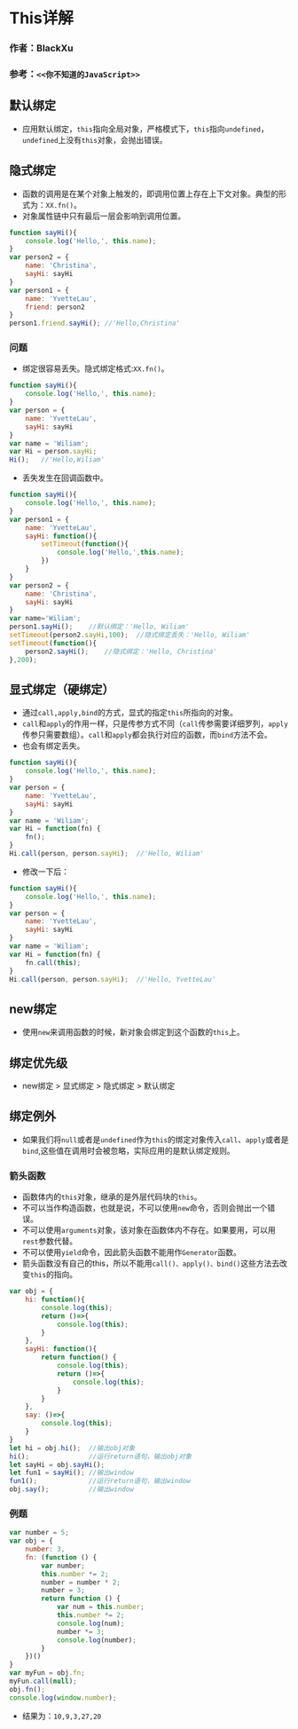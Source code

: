 # This详解
### 作者：BlackXu 
### 参考：`<<你不知道的JavaScript>> `
## 默认绑定
- 应用默认绑定，`this`指向全局对象，严格模式下，`this`指向`undefined`，`undefined`上没有`this`对象，会抛出错误。

## 隐式绑定
- 函数的调用是在某个对象上触发的，即调用位置上存在上下文对象。典型的形式为：`XX.fn()`。
- 对象属性链中只有最后一层会影响到调用位置。

```js
function sayHi(){
    console.log('Hello,', this.name);
}
var person2 = {
    name: 'Christina',
    sayHi: sayHi
}
var person1 = {
    name: 'YvetteLau',
    friend: person2
}
person1.friend.sayHi(); //'Hello,Christina'
```

### 问题
- 绑定很容易丢失。隐式绑定格式:`XX.fn()`。

```js
function sayHi(){
    console.log('Hello,', this.name);
}
var person = {
    name: 'YvetteLau',
    sayHi: sayHi
}
var name = 'Wiliam';
var Hi = person.sayHi;
Hi();   //'Hello,Wiliam'
```

- 丢失发生在回调函数中。

```js
function sayHi(){
    console.log('Hello,', this.name);
}
var person1 = {
    name: 'YvetteLau',
    sayHi: function(){
        setTimeout(function(){
            console.log('Hello,',this.name);
        })
    }
}
var person2 = {
    name: 'Christina',
    sayHi: sayHi
}
var name='Wiliam';
person1.sayHi();    //默认绑定：'Hello, Wiliam'
setTimeout(person2.sayHi,100);  //隐式绑定丢失：'Hello, Wiliam'
setTimeout(function(){
    person2.sayHi();    //隐式绑定：'Hello, Christina'
},200);
```

## 显式绑定（硬绑定）
- 通过`call,apply,bind`的方式，显式的指定`this`所指向的对象。
- `call`和`apply`的作用一样，只是传参方式不同（`call`传参需要详细罗列，`apply`传参只需要数组）。`call`和`apply`都会执行对应的函数，而`bind`方法不会。
- 也会有绑定丢失。

```js
function sayHi(){
    console.log('Hello,', this.name);
}
var person = {
    name: 'YvetteLau',
    sayHi: sayHi
}
var name = 'Wiliam';
var Hi = function(fn) {
    fn();
}
Hi.call(person, person.sayHi);  //'Hello, Wiliam'
```

- 修改一下后：

```js
function sayHi(){
    console.log('Hello,', this.name);
}
var person = {
    name: 'YvetteLau',
    sayHi: sayHi
}
var name = 'Wiliam';
var Hi = function(fn) {
    fn.call(this);
}
Hi.call(person, person.sayHi);  //'Hello, YvetteLau'
```

## new绑定
- 使用`new`来调用函数的时候，新对象会绑定到这个函数的`this`上。

## 绑定优先级
- new绑定 > 显式绑定 > 隐式绑定 > 默认绑定

## 绑定例外
- 如果我们将`null`或者是`undefined`作为`this`的绑定对象传入`call`、`apply`或者是`bind`,这些值在调用时会被忽略，实际应用的是默认绑定规则。

### 箭头函数
- 函数体内的`this`对象，继承的是外层代码块的`this`。
- 不可以当作构造函数，也就是说，不可以使用`new`命令，否则会抛出一个错误。
- 不可以使用`arguments`对象，该对象在函数体内不存在。如果要用，可以用` rest `参数代替。
- 不可以使用`yield`命令，因此箭头函数不能用作` Generator `函数。
- 箭头函数没有自己的this，所以不能用`call()、apply()、bind()`这些方法去改变`this`的指向。

```js
var obj = {
    hi: function(){
        console.log(this);
        return ()=>{
            console.log(this);
        }
    },
    sayHi: function(){
        return function() {
            console.log(this);
            return ()=>{
                console.log(this);
            }
        }
    },
    say: ()=>{
        console.log(this);
    }
}
let hi = obj.hi();  //输出obj对象
hi();               //运行return语句，输出obj对象
let sayHi = obj.sayHi();
let fun1 = sayHi(); //输出window
fun1();             //运行return语句，输出window
obj.say();          //输出window
```

### 例题
```js
var number = 5;
var obj = {
    number: 3,
    fn: (function () {
        var number;
        this.number *= 2;
        number = number * 2;
        number = 3;
        return function () {
            var num = this.number;
            this.number *= 2;
            console.log(num);
            number *= 3;
            console.log(number);
        }
    })()
}
var myFun = obj.fn;
myFun.call(null);
obj.fn();
console.log(window.number);
```

- 结果为：`10,9,3,27,20`